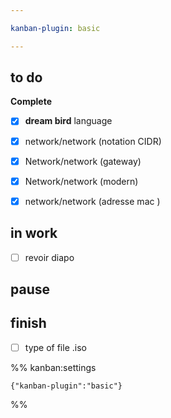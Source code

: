 ```yaml
---

kanban-plugin: basic

---
```


## to do

**Complete**
- [x] **dream bird** language
- [x] network/network (notation CIDR)
- [x] Network/network (gateway)
- [x] Network/network (modern)
- [x] network/network (adresse mac )


## in work

- [ ] revoir diapo


## pause



## finish

- [ ] type of file .iso




%% kanban:settings
```
{"kanban-plugin":"basic"}
```
%%